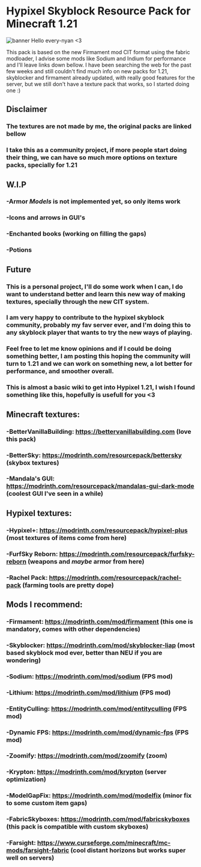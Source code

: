 # Hypixel Skyblock Resource Pack for Minecraft 1.21
![banner](https://github.com/user-attachments/assets/d1331864-6dd2-4d7c-91df-06dacd5189b6)
Hello every-nyan <3 

This pack is based on the new Firmament mod CIT format using the fabric modloader, I advise some mods like Sodium and Indium for performance and I'll leave links down bellow.
I have been searching the web for the past few weeks and still couldn't find much info on new packs for 1.21, skyblocker and firmament already updated, with really good features for the server, but we still don't have a texture pack that works, so I started doing one :)

## Disclaimer
### The textures are not made by me, the original packs are linked bellow
### I take this as a community project, if more people start doing their thing, we can have so much more options on texture packs, specially for 1.21

## W.I.P
### -Armor *Models* is not implemented yet, so only items work
### -Icons and arrows in GUI's
### -Enchanted books (working on filling the gaps)
### -Potions

## Future
### This is a personal project, I'll do some work when I can, I do want to understand better and learn this new way of making textures, specially through the new CIT system.
### I am very happy to contribute to the hypixel skyblock community, probably my fav server ever, and I'm doing this to any skyblock player that wants to try the new ways of playing.

### Feel free to let me know opinions and if I could be doing something better, I am posting this hoping the community will turn to 1.21 and we can work on something new, a lot better for performance, and smoother overall.

### This is almost a basic wiki to get into Hypixel 1.21, I wish I found something like this, hopefully is usefull for you <3

## Minecraft textures:
### -BetterVanillaBuilding: https://bettervanillabuilding.com (love this pack) 

### -BetterSky: https://modrinth.com/resourcepack/bettersky (skybox textures)

### -Mandala's GUI: https://modrinth.com/resourcepack/mandalas-gui-dark-mode (coolest GUI I've seen in a while) 

## Hypixel textures:
### -Hypixel+: https://modrinth.com/resourcepack/hypixel-plus (most textures of items come from here) 

### -FurfSky Reborn: https://modrinth.com/resourcepack/furfsky-reborn (weapons and *maybe* armor from here) 

### -Rachel Pack: https://modrinth.com/resourcepack/rachel-pack (farming tools are pretty dope)

## Mods I recommend:
### -Firmament: https://modrinth.com/mod/firmament (this one is mandatory, comes with other dependencies) 

### -Skyblocker: https://modrinth.com/mod/skyblocker-liap (most based skyblock mod ever, better than NEU if you are wondering) 

### -Sodium: https://modrinth.com/mod/sodium (FPS mod) 

### -Lithium: https://modrinth.com/mod/lithium (FPS mod) 

### -EntityCulling: https://modrinth.com/mod/entityculling (FPS mod) 

### -Dynamic FPS: https://modrinth.com/mod/dynamic-fps (FPS mod) 

### -Zoomify: https://modrinth.com/mod/zoomify (zoom) 

### -Krypton: https://modrinth.com/mod/krypton (server optimization) 

### -ModelGapFix: https://modrinth.com/mod/modelfix (minor fix to some custom item gaps) 

### -FabricSkyboxes: https://modrinth.com/mod/fabricskyboxes (this pack is compatible with custom skyboxes)

### -Farsight: https://www.curseforge.com/minecraft/mc-mods/farsight-fabric (cool distant horizons but works super well on servers)
